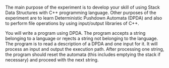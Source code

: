 The main purpose of the experiment is to develop your skill of using Stack Data Structures with C++ programming language. Other purposes of the experiment are to learn Deterministic Pushdown Automata (DPDA) and also to perform file operations by using input/output libraries of C++.


You will write a program using DPDA. The program accepts a string belonging to a language or rejects a string not belonging to the language. The program is to read a description of a DPDA and one input for it. It will process an input and output the execution path. After processing one string, the program should reset the automata (this includes emptying the stack if necessary) and proceed with the next string.
